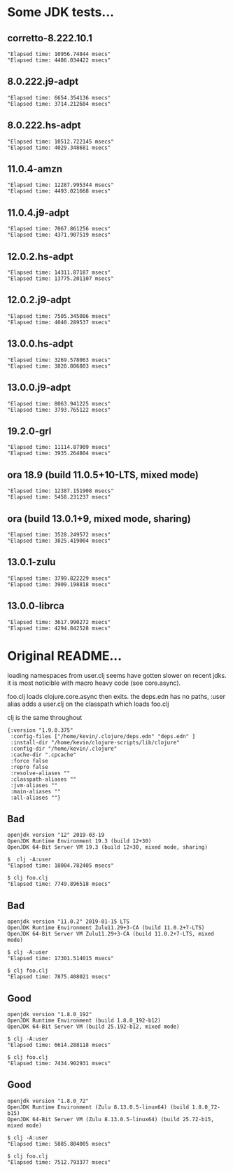 # Some JDK tests...

## corretto-8.222.10.1

```
"Elapsed time: 10956.74844 msecs"
"Elapsed time: 4486.034422 msecs"
```

## 8.0.222.j9-adpt

```
"Elapsed time: 6654.354136 msecs"
"Elapsed time: 3714.212684 msecs"
```

## 8.0.222.hs-adpt

```
"Elapsed time: 10512.722145 msecs"
"Elapsed time: 4029.348681 msecs"
```

## 11.0.4-amzn

```
"Elapsed time: 12287.995344 msecs"
"Elapsed time: 4493.021668 msecs"
```

## 11.0.4.j9-adpt

```
"Elapsed time: 7067.861256 msecs"
"Elapsed time: 4371.907519 msecs"
```

## 12.0.2.hs-adpt

```
"Elapsed time: 14311.87187 msecs"
"Elapsed time: 13775.201107 msecs"
```

## 12.0.2.j9-adpt

```
"Elapsed time: 7505.345086 msecs"
"Elapsed time: 4040.289537 msecs"
```

## 13.0.0.hs-adpt

```
"Elapsed time: 3269.578063 msecs"
"Elapsed time: 3820.806803 msecs"
```

## 13.0.0.j9-adpt

```
"Elapsed time: 8063.941225 msecs"
"Elapsed time: 3793.765122 msecs"
```

## 19.2.0-grl

```
"Elapsed time: 11114.87909 msecs"
"Elapsed time: 3935.264804 msecs"
```

## ora 18.9 (build 11.0.5+10-LTS, mixed mode)

```
"Elapsed time: 12387.151908 msecs"
"Elapsed time: 5458.231237 msecs"
```

## ora (build 13.0.1+9, mixed mode, sharing)

```
"Elapsed time: 3528.249572 msecs"
"Elapsed time: 3825.419004 msecs"
```

## 13.0.1-zulu

```
"Elapsed time: 3799.822229 msecs"
"Elapsed time: 3909.198818 msecs"
```

## 13.0.0-librca

```
"Elapsed time: 3617.990272 msecs"
"Elapsed time: 4294.842528 msecs"
```

# Original README...

loading namespaces from user.clj seems have gotten slower on recent
jdks. it is most noticible with macro heavy code (see core.async).

foo.clj loads clojure.core.async then exits. the deps.edn has no
paths, :user alias adds a user.clj on the classpath which loads
foo.clj

clj is the same throughout

```
{:version "1.9.0.375"
 :config-files ["/home/kevin/.clojure/deps.edn" "deps.edn" ]
 :install-dir "/home/kevin/clojure-scripts/lib/clojure"
 :config-dir "/home/kevin/.clojure"
 :cache-dir ".cpcache"
 :force false
 :repro false
 :resolve-aliases ""
 :classpath-aliases ""
 :jvm-aliases ""
 :main-aliases ""
 :all-aliases ""}
```

## Bad

```
openjdk version "12" 2019-03-19
OpenJDK Runtime Environment 19.3 (build 12+30)
OpenJDK 64-Bit Server VM 19.3 (build 12+30, mixed mode, sharing)
```

```
$  clj -A:user                           
"Elapsed time: 18004.782405 msecs"
```

```
$ clj foo.clj                           
"Elapsed time: 7749.896518 msecs"
```

## Bad

```
openjdk version "11.0.2" 2019-01-15 LTS
OpenJDK Runtime Environment Zulu11.29+3-CA (build 11.0.2+7-LTS)
OpenJDK 64-Bit Server VM Zulu11.29+3-CA (build 11.0.2+7-LTS, mixed mode)
```

```
$ clj -A:user                           
"Elapsed time: 17301.514015 msecs"
```

```
$ clj foo.clj                           
"Elapsed time: 7875.408021 msecs"
```

## Good

```
openjdk version "1.8.0_192"
OpenJDK Runtime Environment (build 1.8.0_192-b12)
OpenJDK 64-Bit Server VM (build 25.192-b12, mixed mode)
```

```
$ clj -A:user                           
"Elapsed time: 6614.288118 msecs"
```

```
$ clj foo.clj                           
"Elapsed time: 7434.902931 msecs"
```

## Good

```
openjdk version "1.8.0_72"
OpenJDK Runtime Environment (Zulu 8.13.0.5-linux64) (build 1.8.0_72-b15)
OpenJDK 64-Bit Server VM (Zulu 8.13.0.5-linux64) (build 25.72-b15, mixed mode)
```

```
$ clj -A:user                           
"Elapsed time: 5885.804005 msecs"
```

```
$ clj foo.clj                           
"Elapsed time: 7512.793377 msecs"
```

